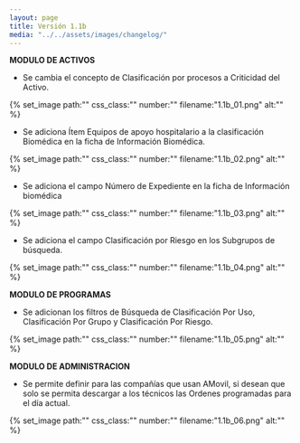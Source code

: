 ```yaml
---
layout: page
title: Versión 1.1b
media: "../../assets/images/changelog/"
---
```

**MODULO DE ACTIVOS**

- Se cambia el concepto de Clasificación por procesos a Criticidad del Activo. 

{% set_image
  path:""
  css_class:""
  number:""
  filename:"1.1b_01.png"
  alt:""
%}

- Se adiciona Ítem Equipos de apoyo hospitalario a la clasificación Biomédica en la ficha de Información Biomédica.

{% set_image
  path:""
  css_class:""
  number:""
  filename:"1.1b_02.png"
  alt:""
%}

- Se adiciona el campo Número de Expediente en la ficha de Información biomédica

{% set_image
  path:""
  css_class:""
  number:""
  filename:"1.1b_03.png"
  alt:""
%}

- Se adiciona el campo Clasificación por Riesgo en los Subgrupos de búsqueda.

{% set_image
  path:""
  css_class:""
  number:""
  filename:"1.1b_04.png"
  alt:""
%}

**MODULO DE PROGRAMAS**

- Se adicionan los filtros de Búsqueda de Clasificación Por Uso, Clasificación Por Grupo y Clasificación Por Riesgo.

{% set_image
  path:""
  css_class:""
  number:""
  filename:"1.1b_05.png"
  alt:""
%}

**MODULO DE ADMINISTRACION**

- Se permite definir para las compañías que usan AMovil, si desean que solo se permita descargar a los técnicos las Ordenes programadas para el día actual.

{% set_image
  path:""
  css_class:""
  number:""
  filename:"1.1b_06.png"
  alt:""
%}